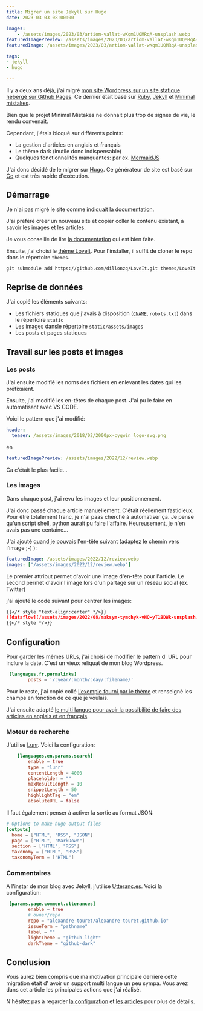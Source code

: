 ```yaml
---
title: Migrer un site Jekyll sur Hugo
date: 2023-03-03 08:00:00

images:
    - /assets/images/2023/03/artiom-vallat-wKqm1UQMRqA-unsplash.webp
featuredImagePreview: /assets/images/2023/03/artiom-vallat-wKqm1UQMRqA-unsplash.webp
featuredImage: /assets/images/2023/03/artiom-vallat-wKqm1UQMRqA-unsplash.webp

tags:
- jekyll
- hugo

---
```


Il y a deux ans déjà, j'ai migré [mon site Wordpress sur un site statique hébergé sur Github Pages](https://blog.touret.info/2021/12/06/migrer-un-blog-wordpress-vers-github-io/).
Ce dernier était basé sur [Ruby](https://www.ruby-lang.org/en/documentation/), [Jekyll](https://www.ruby-lang.org/en/documentation/) et [Minimal mistakes](https://mmistakes.github.io/minimal-mistakes/).

Bien que le projet Minimal Mistakes ne donnait plus trop de signes de vie, le rendu convenait. 

Cependant, j'étais bloqué sur différents points:
* La gestion d'articles en anglais et français
* Le thème dark (inutile donc indispensable)
* Quelques fonctionnalités manquantes: par ex. [MermaidJS](http://mermaid.js.org/)

J'ai donc décidé de le migrer sur [Hugo](https://gohugo.io/).
Ce générateur de site est basé sur [Go](https://go.dev) et est très rapide d'exécution.


## Démarrage

Je n'ai pas migré le site comme [indiquait la documentation](https://gohugo.io/commands/hugo_import_jekyll/).

J'ai préféré créer un nouveau site et copier coller le contenu existant, à savoir les images et les articles.

Je vous conseille de lire [la documentation](https://gohugo.io/getting-started/quick-start/) qui est bien faite.

Ensuite, j'ai choisi le [thème LoveIt](https://themes.gohugo.io/themes/loveit/).
Pour l'installer, il suffit de cloner le repo dans le répertoire ``themes``.

```bashs
git submodule add https://github.com/dillonzq/LoveIt.git themes/LoveIt
```

## Reprise de données

J'ai copié les éléments suivants:

* Les fichiers statiques que j'avais à disposition ([``CNAME``](https://docs.github.com/en/pages/configuring-a-custom-domain-for-your-github-pages-site/managing-a-custom-domain-for-your-github-pages-site), ``robots.txt``) dans le répertoire ``static``
* Les images dansle répertoire ``static/assets/images``
* Les posts et pages statiques

## Travail sur les posts et images

### Les posts
J'ai ensuite modifié les noms des fichiers en enlevant les dates qui les préfixaient.

Ensuite, j'ai modifié les en-têtes de chaque post. 
J'ai pu le faire en automatisant avec VS CODE.

Voici le pattern que j'ai modifié:

```yml
header:
  teaser: /assets/images/2018/02/2000px-cygwin_logo-svg.png
```

en 

```yml
featuredImagePreview: /assets/images/2022/12/review.webp
```

Ca c'était le plus facile...

### Les images

Dans chaque post, j'ai revu les images et leur positionnement.

J'ai donc passé chaque article manuellement. C'était réellement fastidieux. Pour être totalement franc, je n'ai paas cherché à automatiser ça. Je pense qu'un script shell, python aurait pu faire l'affaire.
Heureusement, je n'en avais pas une centaine...

J'ai ajouté quand je pouvais l'en-tête suivant (adaptez le chemin vers l'image ;-) ):

```yaml
featuredImage: /assets/images/2022/12/review.webp
images: ["/assets/images/2022/12/review.webp"]
```

Le premier attribut permet d'avoir une image d'en-tête pour l'article. 
Le second permet d'avoir l'image lors d'un partage sur un réseau social (ex. Twitter)

j'ai ajouté le code suivant pour centrer les images:

```markdown
{{</* style "text-align:center" */>}}
![dataflow](/assets/images/2022/08/maksym-tymchyk-vHO-yT1BDWk-unsplash.webp)
{{</* style */>}}
```

## Configuration

Pour garder les mêmes URLs, j'ai choisi de modifier le pattern d' URL pour inclure la date. C'est un vieux reliquat de mon blog Wordpress.

```toml
 [languages.fr.permalinks]
        posts = '/:year/:month/:day/:filename/'
```

Pour le reste, j'ai copié collé [l'exemple fourni par le thème](https://github.com/dillonzq/LoveIt/blob/master/exampleSite/config.toml) et renseigné les champs en fonction de ce que je voulais.

J'ai ensuite adapté [le multi langue pour avoir la possibilité de faire des articles en anglais et en français](https://github.com/alexandre-touret/alexandre-touret.github.io/blob/main/config.toml#L643).


### Moteur de recherche

J'utilise [Lunr](https://lunrjs.com/). Voici la configuration:

```toml
    [languages.en.params.search]
        enable = true
        type = "lunr"
        contentLength = 4000
        placeholder = ""
        maxResultLength = 10
        snippetLength = 50
        highlightTag = "em"
        absoluteURL = false
```

Il faut également penser à activer la sortie au format JSON:

```toml
# Options to make hugo output files
[outputs]
  home = ["HTML", "RSS", "JSON"]
  page = ["HTML", "MarkDown"]
  section = ["HTML", "RSS"]
  taxonomy = ["HTML", "RSS"]
  taxonomyTerm = ["HTML"]
```

### Commentaires

A l'instar de mon blog avec Jekyll, j'utilise [Utteranc.es](https://utteranc.es/).
Voici la configuration:

```toml
 [params.page.comment.utterances]
        enable = true
        # owner/repo
        repo = "alexandre-touret/alexandre-touret.github.io"
        issueTerm = "pathname"
        label = ""
        lightTheme = "github-light"
        darkTheme = "github-dark"
```

## Conclusion

Vous aurez bien compris que ma motivation principale derrière cette migration était d' avoir un support multi langue un peu sympa. 
Vous avez dans cet article les principales actions que j'ai réalisé. 

N'hésitez pas à regarder [la configuration](https://github.com/alexandre-touret/alexandre-touret.github.io/blob/main/config.toml) et [les articles](https://github.com/alexandre-touret/alexandre-touret.github.io/tree/main/content/posts) pour plus de détails.